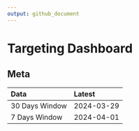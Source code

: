 ```yaml
---
output: github_document
---
```


# Targeting Dashboard



## Meta


|Data           |Latest     |
|:--------------|:----------|
|30 Days Window |2024-03-29 |
|7 Days Window  |2024-04-01 |
